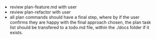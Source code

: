 - review plan-feature.md with user
- review plan-refactor with user
- all plan commands should have a final step, where by if the user confirms they are happy with the final approach chosen, the plan task list should be transfered to a todo.md file, within the ./docs folder if it exists.
